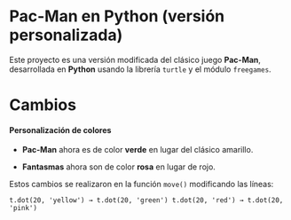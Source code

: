 # Pac-Man en Python (versión personalizada)

Este proyecto es una versión modificada del clásico juego **Pac-Man**, desarrollada en **Python** usando la librería `turtle` y el módulo `freegames`.


# Cambios

#### Personalización de colores

-   **Pac-Man** ahora es de color **verde** en lugar del clásico amarillo.
    
-   **Fantasmas** ahora son de color **rosa** en lugar de rojo.
    

Estos cambios se realizaron en la función `move()` modificando las líneas:

`t.dot(20, 'yellow') → t.dot(20, 'green')
t.dot(20, 'red') → t.dot(20, 'pink')`

